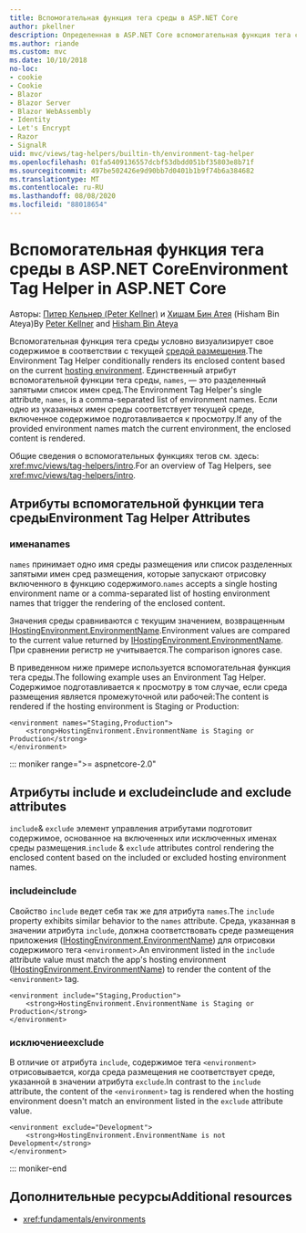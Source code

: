 ```yaml
---
title: Вспомогательная функция тега среды в ASP.NET Core
author: pkellner
description: Определенная в ASP.NET Core вспомогательная функция тега среды, включая все свойства
ms.author: riande
ms.custom: mvc
ms.date: 10/10/2018
no-loc:
- cookie
- Cookie
- Blazor
- Blazor Server
- Blazor WebAssembly
- Identity
- Let's Encrypt
- Razor
- SignalR
uid: mvc/views/tag-helpers/builtin-th/environment-tag-helper
ms.openlocfilehash: 01fa5409136557dcbf53dbdd051bf35803e8b71f
ms.sourcegitcommit: 497be502426e9d90bb7d0401b1b9f74b6a384682
ms.translationtype: MT
ms.contentlocale: ru-RU
ms.lasthandoff: 08/08/2020
ms.locfileid: "88018654"
---
```

# <a name="environment-tag-helper-in-aspnet-core"></a><span data-ttu-id="8f629-103">Вспомогательная функция тега среды в ASP.NET Core</span><span class="sxs-lookup"><span data-stu-id="8f629-103">Environment Tag Helper in ASP.NET Core</span></span>

<span data-ttu-id="8f629-104">Авторы: [Питер Кельнер (Peter Kellner)](https://peterkellner.net) и [Хишам Бин Атея](https://twitter.com/hishambinateya) (Hisham Bin Ateya)</span><span class="sxs-lookup"><span data-stu-id="8f629-104">By [Peter Kellner](https://peterkellner.net) and [Hisham Bin Ateya](https://twitter.com/hishambinateya)</span></span>

<span data-ttu-id="8f629-105">Вспомогательная функция тега среды условно визуализирует свое содержимое в соответствии с текущей [средой размещения](xref:fundamentals/environments).</span><span class="sxs-lookup"><span data-stu-id="8f629-105">The Environment Tag Helper conditionally renders its enclosed content based on the current [hosting environment](xref:fundamentals/environments).</span></span> <span data-ttu-id="8f629-106">Единственный атрибут вспомогательной функции тега среды, `names`, — это разделенный запятыми список имен сред.</span><span class="sxs-lookup"><span data-stu-id="8f629-106">The Environment Tag Helper's single attribute, `names`, is a comma-separated list of environment names.</span></span> <span data-ttu-id="8f629-107">Если одно из указанных имен среды соответствует текущей среде, включенное содержимое подготавливается к просмотру.</span><span class="sxs-lookup"><span data-stu-id="8f629-107">If any of the provided environment names match the current environment, the enclosed content is rendered.</span></span>

<span data-ttu-id="8f629-108">Общие сведения о вспомогательных функциях тегов см. здесь: <xref:mvc/views/tag-helpers/intro>.</span><span class="sxs-lookup"><span data-stu-id="8f629-108">For an overview of Tag Helpers, see <xref:mvc/views/tag-helpers/intro>.</span></span>

## <a name="environment-tag-helper-attributes"></a><span data-ttu-id="8f629-109">Атрибуты вспомогательной функции тега среды</span><span class="sxs-lookup"><span data-stu-id="8f629-109">Environment Tag Helper Attributes</span></span>

### <a name="names"></a><span data-ttu-id="8f629-110">имена</span><span class="sxs-lookup"><span data-stu-id="8f629-110">names</span></span>

<span data-ttu-id="8f629-111">`names` принимает одно имя среды размещения или список разделенных запятыми имен сред размещения, которые запускают отрисовку включенного в функцию содержимого.</span><span class="sxs-lookup"><span data-stu-id="8f629-111">`names` accepts a single hosting environment name or a comma-separated list of hosting environment names that trigger the rendering of the enclosed content.</span></span>

<span data-ttu-id="8f629-112">Значения среды сравниваются с текущим значением, возвращенным [IHostingEnvironment.EnvironmentName](xref:Microsoft.AspNetCore.Hosting.IHostingEnvironment.EnvironmentName*).</span><span class="sxs-lookup"><span data-stu-id="8f629-112">Environment values are compared to the current value returned by [IHostingEnvironment.EnvironmentName](xref:Microsoft.AspNetCore.Hosting.IHostingEnvironment.EnvironmentName*).</span></span> <span data-ttu-id="8f629-113">При сравнении регистр не учитывается.</span><span class="sxs-lookup"><span data-stu-id="8f629-113">The comparison ignores case.</span></span>

<span data-ttu-id="8f629-114">В приведенном ниже примере используется вспомогательная функция тега среды.</span><span class="sxs-lookup"><span data-stu-id="8f629-114">The following example uses an Environment Tag Helper.</span></span> <span data-ttu-id="8f629-115">Содержимое подготавливается к просмотру в том случае, если среда размещения является промежуточной или рабочей:</span><span class="sxs-lookup"><span data-stu-id="8f629-115">The content is rendered if the hosting environment is Staging or Production:</span></span>

```cshtml
<environment names="Staging,Production">
    <strong>HostingEnvironment.EnvironmentName is Staging or Production</strong>
</environment>
```

::: moniker range=">= aspnetcore-2.0"

## <a name="include-and-exclude-attributes"></a><span data-ttu-id="8f629-116">Атрибуты include и exclude</span><span class="sxs-lookup"><span data-stu-id="8f629-116">include and exclude attributes</span></span>

<span data-ttu-id="8f629-117">`include`& `exclude` элемент управления атрибутами подготовит содержимое, основанное на включенных или исключенных именах среды размещения.</span><span class="sxs-lookup"><span data-stu-id="8f629-117">`include` & `exclude` attributes control rendering the enclosed content based on the included or excluded hosting environment names.</span></span>

### <a name="include"></a><span data-ttu-id="8f629-118">include</span><span class="sxs-lookup"><span data-stu-id="8f629-118">include</span></span>

<span data-ttu-id="8f629-119">Свойство `include` ведет себя так же для атрибута `names`.</span><span class="sxs-lookup"><span data-stu-id="8f629-119">The `include` property exhibits similar behavior to the `names` attribute.</span></span> <span data-ttu-id="8f629-120">Среда, указанная в значении атрибута `include`, должна соответствовать среде размещения приложения ([IHostingEnvironment.EnvironmentName](xref:Microsoft.AspNetCore.Hosting.IHostingEnvironment.EnvironmentName*)) для отрисовки содержимого тега `<environment>`.</span><span class="sxs-lookup"><span data-stu-id="8f629-120">An environment listed in the `include` attribute value must match the app's hosting environment ([IHostingEnvironment.EnvironmentName](xref:Microsoft.AspNetCore.Hosting.IHostingEnvironment.EnvironmentName*)) to render the content of the `<environment>` tag.</span></span>

```cshtml
<environment include="Staging,Production">
    <strong>HostingEnvironment.EnvironmentName is Staging or Production</strong>
</environment>
```

### <a name="exclude"></a><span data-ttu-id="8f629-121">исключение</span><span class="sxs-lookup"><span data-stu-id="8f629-121">exclude</span></span>

<span data-ttu-id="8f629-122">В отличие от атрибута `include`, содержимое тега `<environment>` отрисовывается, когда среда размещения не соответствует среде, указанной в значении атрибута `exclude`.</span><span class="sxs-lookup"><span data-stu-id="8f629-122">In contrast to the `include` attribute, the content of the `<environment>` tag is rendered when the hosting environment doesn't match an environment listed in the `exclude` attribute value.</span></span>

```cshtml
<environment exclude="Development">
    <strong>HostingEnvironment.EnvironmentName is not Development</strong>
</environment>
```

::: moniker-end

## <a name="additional-resources"></a><span data-ttu-id="8f629-123">Дополнительные ресурсы</span><span class="sxs-lookup"><span data-stu-id="8f629-123">Additional resources</span></span>

* <xref:fundamentals/environments>
